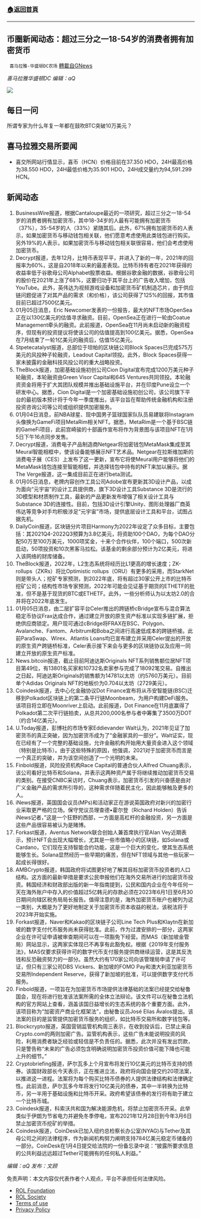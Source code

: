 ###  [:house:返回首頁](https://github.com/ourhimalayas/txt)
---


## 币圈新闻动态：超过三分之一18-54岁的消费者拥有加密货币
` 喜马拉雅-华盛顿DC农场` [轉載自GNews](https://gnews.org/zh-hans/1823645/)

*喜马拉雅华盛顿DC 编辑：aQ*

![](http://himalayawashingtondc.org/wp-content/uploads/2021/07/ScreenShot-2021-07-31-at-16.20.22@2x.png)



## 每日一问





所谓专家为什么年复一年都在鼓吹BTC突破10万美元？





## 喜马拉雅交易所要闻





- 喜交所网站行情显示，喜币（HCN）价格目前在37.350 HDO，24H最高价格为38.550 HDO，24H最低价格为35.901 HDO，24H成交量约为94,591.299 HCN。






## 新闻动态





1. BusinessWire报道，根据Cantaloupe最近的一项研究，超过三分之一18-54岁的消费者拥有加密货币，其中18-34岁的人最有可能拥有加密货币（37%），35-54岁的人（33%）紧随其后。此外，67%拥有加密货币的人表示，如果加密货币与移动钱包相关联，他们愿意考虑使用此类钱包进行购买。另外19%的人表示，如果加密货币与移动钱包相关联很容易，他们会考虑使用加密货币。
2. Decrypt报道，去年12月，比特币表现平平，并进入了新的一年，2021年的回报率为60%，这是自2018年以来的最差表现。比特币持有者在2021年获得的收益率低于谷歌母公司Alphabet股票收益。根据谷歌金融的数据，谷歌母公司的股价在2021年上涨了68%，这要归功于其平台上的广告收入增加，包括YouTube。此外，英伟达为视频游戏设备和加密货币矿机制造芯片，由于供应链问题促进了对其产品的需求（和价格），该公司获得了125%的回报，其市值目前已超过7500亿美元。
3. 01月05日消息，Eric Newcomer发表的一份报告，最大的NFT市场OpenSea正在以130亿美元的估值寻求融资。目前，OpenSea正在进行一轮由Coatue Management牵头的融资。此前报道，OpenSea在11月尚未启动新的融资程序，但现有的投资提议将使该公司的估值提高到100亿美元。据悉，OpenSea在7月结束了一轮1亿美元的融资后，估值15亿美元。
4. Stpetecatalyst报道，总部位于坦帕的区块链公司Block Spaces已完成575万美元的风投种子轮融资，Leadout Capital领投。此外，Block Spaces获得一家未披露的金融科技风投公司的重大战略投资。
5. TheBlock报道，加密基础设施初创公司Cion Digital宣布完成1200万美元种子轮融资，本轮融资由Green Visor Capital和645 Ventures共同领投。本轮融资资金将用于扩大其团队规模并推出基础设施平台，并在印度Pune设立一个研发中心。据悉，Cion Digital是一个加密基础设施初创公司，该公司旗下平台的最初版本预计将于今年一季度推出，该平台旨在帮助传统金融机构和注册投资咨询公司等公司或组织提供加密服务。
6. 01月04日消息，前NBA球星、现中国男子篮球国家队队员易建联将Instagram头像换为GameFi项目MetaRim相关NFT。据悉，MetaRim是一个基于BSC链的GameFi项目，此前宫崎骏的十部画作宣布将作为背景图与该项目NFT在1月5日下午16点同步发售。
7. Decrypt报道，消费电子产品制造商Netgear将加密钱包MetaMask集成至其Meural智能相框中，使该设备能够展示NFT艺术品。Netgear在拉斯维加斯的消费电子展（CES）上发布了这一更新，宣布它将使Meural用户能够将他们的MetaMask钱包连接至智能相框，并选择钱包中持有的NFT来加以展示。据The Verge报道，这一集成目前正在进行beta测试。
8. 01月05日消息，老牌内容创作工具公司Adobe宣布更新其3D设计产品，以成为面向“元宇宙”的设计工具提供商，旗下3D设计工具Substance 3D是流行的3D模型和材质制作工具，最新的产品更新发布增强了相关设计工具与Substance 3D的连接性。目前，包括3D设计引擎Unity、图形处理器厂商英伟达等竞争对手均积极涉足“元宇宙”市场，提供底层设计工具和平台，试图占据先机。
9. DailyCoin报道，区块链分片项目Harmony为2022年设定了众多目标，主要包括：其2021Q4-2022Q3预算为3.8亿美元，将资助100个DAO，为每个DAO分配50万至100万美元，1000项奖金，十来个合作伙伴，100个端口，500次新启动，50项投资和10次黑客马拉松。该基金的剩余部分预计为2亿美元，将进入该网络的财库储备。
10. TheBlock报道，2022年，L2生态系统将经历比L1更高的增长速度；ZK-rollups（ZKRs）将比Optimistic rollups（ORU）有更多的采用，而StarkNet则是带头人；挖矿专家预测，到2022年底，将有超过30家公开上市的比特币挖矿公司；结构性市场专家预测，2022年可能会见证基于期货的ETHETF的批准，但不是基于现货的BTC或ETHETF。此外，一些分析师认为以太坊2.0的合并将在2022年底发生。
11. 01月05日消息，由二层扩容平台Celer推出的跨链桥cBridge宣布与混合算法稳定币协议Frax达成合作，通过建立开放的原生资产标准以实现多链扩展，拒绝供应商锁定。用户现可通过cBridge将FRAX在BSC、Polygon、Avalanche、Fantom、Arbitrum和Boba之间进行高速低成本的跨链桥接。此前ParaSwap、Wirex、Atlantis Loans均已宣布建立并采用Celer提出的开放的原生资产跨链桥标准，Celer表示接下来会与更多的区块链协议及应用一同建立开放的原生资产标准。
12. News.bitcoin报道，截止目前阿迪达斯Originals NFT系列销售额位居NFT项目第49位，有13801名买家和10732名卖家参与完成了18092笔交易。自推出之日起，阿迪达斯Originals的销售额为14781以太坊（约5760万美元）。目前单个Adidas Originals NFT的地板价为0.704以太坊（2729美元）。
13. Coindesk报道，去中心化金融协议Dot Finance宣布将从币安智能链(BSC)迁移到Polkadot区块链上的第二条平行链Moonbeam，为用户构建DeFi服务。该项目将立即在Moonriver上启动。此前报道，Dot Finance在11月底赢得了Polkadot第二次平行链拍卖，从总共200,000名参与者中筹集了3500万DOT（约合14亿美元）。
14. U.Today报道，彭博社的市场专家Eddievander Walt认为，2021年见证了加密货币的真正突破，因为加密货币成为了“金融家具的一部分”。Walt证实，现在已经有了一个完整的基础设施，允许金融机构开始用大量资金进入这个领域（特别是比特币）。由于这些特殊的原因，他强调，2021对于加密货币而言是一个真正的突破，并为该空间创造了一个光明的未来。
15. Finbold报道，风险投资机构Race Capital的普通合伙人Alfred Chuang表示，该公司看好比特币和Solana，并表示这两种资产属于将继续推动加密货币交易的类别。在接受CNBC采访时，Chuang表示，加密货币引发的兴奋感是由对广义金融产品的需求所引导的，这种需求伴随着民主化，因此能够触及更多的人。
16. iNews报道，英国国会议员(MPs)和活动家正在游说英国政府对新兴的加密行业采取更严格的立场。保守党议员理查德•霍尔登（Richard Holden）告诉iNews记者，”这是一个狂野的西部，一方面是高杠杆的金融投资，另一方面是这些产品很容易被认为是赌博。
17. Forkast报道，Aventus Network联合创始人兼首席执行官Alan Vey近期表示，预计NFT会出现大幅增长，尤其是一些市值略小的区块链，如Solana或Cardano，它们现在支持智能合约功能，这是一个巨大的变化，使其生态系统能够生长。Solana显然经历一些早期的痛苦，但在NFT领域与其他一些玩家一起成长得很好。
18. AMBCrypto报道，韩国政府将试图更好地了解其目标加密货币投资者的人口结构。这方面的最新举措是要求公民申报他们在海外交易所进行的加密货币投资。韩国经济和财政部出版的新一年指南提到，公民和国内企业在今年任何一天在海外账户中存入的价值超过5亿韩元的存款必须在2023年6月1日至6月30日期间向辖区税务局局长报告。值得注意的是，海外加密货币账户也被列为这一类别，大概是为了更好地制定关于加密货币资本收益的税法，该税法将于2023年开始实施。
19. Forkast报道，Naver和Kakao的区块链子公司Line Tech Plus和Klaytn在新加坡的数字支付代币服务尚未获得批准。此前，作为过渡安排的一部分，这两家企业在许可证申请被审查期间可以在一项豁免下经营。而MAS（新加坡金管局）网站显示，这两家实体现已不再享有此豁免权。根据《2019年支付服务法》，MAS仅要求获得许可的数字代币支付服务提供商继续运营，这是其反洗钱和反恐融资努力的一部分。虽然大约有170家公司向该管理局申请了许可证，但只有三家公司DBS Vickers、新加坡的FOMO Pay和澳大利亚加密货币交易所Independent Reserve，获得了新加坡的批准，可以提供数字支付代币服务。
20. Finbold报道，一项旨在为加密货币市场提供法律基础的法案已经提交给秘鲁国会，现在将进行批准该法案所需的全体立法辩论。该文件可以在秘鲁立法机构的官方网站上查看，涵盖该国日益增长的生态系统的各个重要方面。此外，该项目称为“加密资产商业化框架法”，由秘鲁议员José Elías Ávalos提出。该法案的目的是监管提供加密货币服务的组织，如比特币交易所和数字钱包等。
21. Blockcrypto报道，英国营销监管机构周三表示，在收到投诉后，已禁止来自Crypto.com的两则加密广告。监管机构表示，这些广告未能说明投资的风险，利用消费者缺乏经验或轻信是不负责任的。据悉，此次并没有发出罚款，只是警告称“未来的广告必须包含明确说明加密货币投资价值可能下降也可能上升的细节。”
22. Cryptobriefing报道，萨尔瓦多上个月宣布将发行10亿美元的比特币支持的债券。该国财政部长今天表示，正在推进立法，政府将向国会提交约20项法案，以推进这一进程。法案将为每个购买比特币债券的人提供法律结构和法律确定性。此前消息，萨尔瓦多今年将发行10亿美元的债券，其中一半转换为比特币，另一半用于基础设施和比特币开采。政府希望该债券的发行将有助于建立一个比特币城。
23. Coindesk报道，科索沃共和国为解决能源危机，将禁止加密货币开采。此举类似于伊朗为节省电力并避免冬季停电，宣布2021年12月28日到今年3月6日禁止加密货币挖矿的举措。
24. Coindesk报道，CoinDesk已加入纽约总检察长办公室(NYAG)与Tether及其母公司之间的法律程序，作为新闻机构努力阐明支持784亿美元稳定币储备的一部分。CoinDesk在1月4日提交给法院的一份备忘录中说：“披露所要求信息的公共利益远远超过Tether可能拥有的任何私人利益。”





*编辑：aQ
发布：文顾*


 
 

免责声明：本文内容仅代表作者个人观点，平台不承担任何法律风险。

- [ROL Foundation](https://rolfoundation.org/)
- [ROL Society](https://rolsociety.org/)
- [Terms of use](https://gnews.org/terms-of-use-3/)
- [Privacy Policy](https://gnews.org/privacy-policy/)
